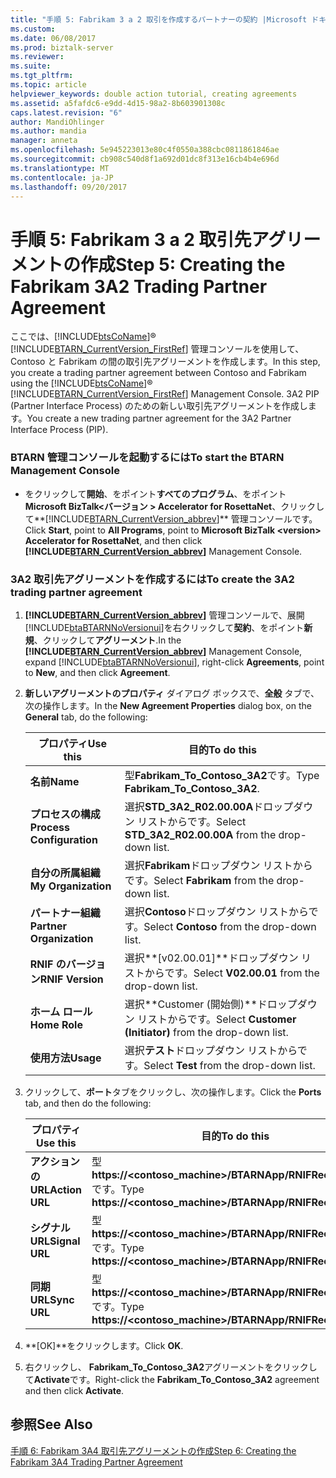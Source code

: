 ```yaml
---
title: "手順 5: Fabrikam 3 a 2 取引を作成するパートナーの契約 |Microsoft ドキュメント"
ms.custom: 
ms.date: 06/08/2017
ms.prod: biztalk-server
ms.reviewer: 
ms.suite: 
ms.tgt_pltfrm: 
ms.topic: article
helpviewer_keywords: double action tutorial, creating agreements
ms.assetid: a5fafdc6-e9dd-4d15-98a2-8b603901308c
caps.latest.revision: "6"
author: MandiOhlinger
ms.author: mandia
manager: anneta
ms.openlocfilehash: 5e945223013e80c4f0550a388cbc0811861846ae
ms.sourcegitcommit: cb908c540d8f1a692d01dc8f313e16cb4b4e696d
ms.translationtype: MT
ms.contentlocale: ja-JP
ms.lasthandoff: 09/20/2017
---
```

# <a name="step-5-creating-the-fabrikam-3a2-trading-partner-agreement"></a><span data-ttu-id="2e06d-102">手順 5: Fabrikam 3 a 2 取引先アグリーメントの作成</span><span class="sxs-lookup"><span data-stu-id="2e06d-102">Step 5: Creating the Fabrikam 3A2 Trading Partner Agreement</span></span>
<span data-ttu-id="2e06d-103">ここでは、[!INCLUDE[btsCoName](../../includes/btsconame-md.md)]® [!INCLUDE[BTARN_CurrentVersion_FirstRef](../../includes/btarn-currentversion-firstref-md.md)] 管理コンソールを使用して、Contoso と Fabrikam の間の取引先アグリーメントを作成します。</span><span class="sxs-lookup"><span data-stu-id="2e06d-103">In this step, you create a trading partner agreement between Contoso and Fabrikam using the [!INCLUDE[btsCoName](../../includes/btsconame-md.md)]® [!INCLUDE[BTARN_CurrentVersion_FirstRef](../../includes/btarn-currentversion-firstref-md.md)] Management Console.</span></span> <span data-ttu-id="2e06d-104">3A2 PIP (Partner Interface Process) のための新しい取引先アグリーメントを作成します。</span><span class="sxs-lookup"><span data-stu-id="2e06d-104">You create a new trading partner agreement for the 3A2 Partner Interface Process (PIP).</span></span>  
  
### <a name="to-start-the-btarn-management-console"></a><span data-ttu-id="2e06d-105">BTARN 管理コンソールを起動するには</span><span class="sxs-lookup"><span data-stu-id="2e06d-105">To start the BTARN Management Console</span></span>  
  
-   <span data-ttu-id="2e06d-106">をクリックして**開始**、をポイント**すべてのプログラム**、をポイント**Microsoft BizTalk\<バージョン > Accelerator for RosettaNet**、クリックして**[!INCLUDE[BTARN_CurrentVersion_abbrev](../../includes/btarn-currentversion-abbrev-md.md)]** 管理コンソールです。</span><span class="sxs-lookup"><span data-stu-id="2e06d-106">Click **Start**, point to **All Programs**, point to **Microsoft BizTalk \<version> Accelerator for RosettaNet**, and then click **[!INCLUDE[BTARN_CurrentVersion_abbrev](../../includes/btarn-currentversion-abbrev-md.md)]** Management Console.</span></span>  
  
### <a name="to-create-the-3a2-trading-partner-agreement"></a><span data-ttu-id="2e06d-107">3A2 取引先アグリーメントを作成するには</span><span class="sxs-lookup"><span data-stu-id="2e06d-107">To create the 3A2 trading partner agreement</span></span>  
  
1.  <span data-ttu-id="2e06d-108"> **[!INCLUDE[BTARN_CurrentVersion_abbrev](../../includes/btarn-currentversion-abbrev-md.md)]** 管理コンソールで、展開[!INCLUDE[btaBTARNNoVersionui](../../includes/btabtarnnoversionui-md.md)]を右クリックして**契約**、をポイント**新規**、クリックして**アグリーメント**.</span><span class="sxs-lookup"><span data-stu-id="2e06d-108">In the **[!INCLUDE[BTARN_CurrentVersion_abbrev](../../includes/btarn-currentversion-abbrev-md.md)]** Management Console, expand [!INCLUDE[btaBTARNNoVersionui](../../includes/btabtarnnoversionui-md.md)], right-click **Agreements**, point to **New**, and then click **Agreement**.</span></span>  
  
2.  <span data-ttu-id="2e06d-109">**新しいアグリーメントのプロパティ** ダイアログ ボックスで、**全般** タブで、次の操作します。</span><span class="sxs-lookup"><span data-stu-id="2e06d-109">In the **New Agreement Properties** dialog box, on the **General** tab, do the following:</span></span>  
  
    |<span data-ttu-id="2e06d-110">プロパティ</span><span class="sxs-lookup"><span data-stu-id="2e06d-110">Use this</span></span>|<span data-ttu-id="2e06d-111">目的</span><span class="sxs-lookup"><span data-stu-id="2e06d-111">To do this</span></span>|  
    |--------------|----------------|  
    |<span data-ttu-id="2e06d-112">**名前**</span><span class="sxs-lookup"><span data-stu-id="2e06d-112">**Name**</span></span>|<span data-ttu-id="2e06d-113">型**Fabrikam_To_Contoso_3A2**です。</span><span class="sxs-lookup"><span data-stu-id="2e06d-113">Type **Fabrikam_To_Contoso_3A2**.</span></span>|  
    |<span data-ttu-id="2e06d-114">**プロセスの構成**</span><span class="sxs-lookup"><span data-stu-id="2e06d-114">**Process Configuration**</span></span>|<span data-ttu-id="2e06d-115">選択**STD_3A2_R02.00.00A**ドロップダウン リストからです。</span><span class="sxs-lookup"><span data-stu-id="2e06d-115">Select **STD_3A2_R02.00.00A** from the drop-down list.</span></span>|  
    |<span data-ttu-id="2e06d-116">**自分の所属組織**</span><span class="sxs-lookup"><span data-stu-id="2e06d-116">**My Organization**</span></span>|<span data-ttu-id="2e06d-117">選択**Fabrikam**ドロップダウン リストからです。</span><span class="sxs-lookup"><span data-stu-id="2e06d-117">Select **Fabrikam** from the drop-down list.</span></span>|  
    |<span data-ttu-id="2e06d-118">**パートナー組織**</span><span class="sxs-lookup"><span data-stu-id="2e06d-118">**Partner Organization**</span></span>|<span data-ttu-id="2e06d-119">選択**Contoso**ドロップダウン リストからです。</span><span class="sxs-lookup"><span data-stu-id="2e06d-119">Select **Contoso** from the drop-down list.</span></span>|  
    |<span data-ttu-id="2e06d-120">**RNIF のバージョン**</span><span class="sxs-lookup"><span data-stu-id="2e06d-120">**RNIF Version**</span></span>|<span data-ttu-id="2e06d-121">選択**[v02.00.01]**ドロップダウン リストからです。</span><span class="sxs-lookup"><span data-stu-id="2e06d-121">Select **V02.00.01** from the drop-down list.</span></span>|  
    |<span data-ttu-id="2e06d-122">**ホーム ロール**</span><span class="sxs-lookup"><span data-stu-id="2e06d-122">**Home Role**</span></span>|<span data-ttu-id="2e06d-123">選択**Customer (開始側)**ドロップダウン リストからです。</span><span class="sxs-lookup"><span data-stu-id="2e06d-123">Select **Customer (Initiator)** from the drop-down list.</span></span>|  
    |<span data-ttu-id="2e06d-124">**使用方法**</span><span class="sxs-lookup"><span data-stu-id="2e06d-124">**Usage**</span></span>|<span data-ttu-id="2e06d-125">選択**テスト**ドロップダウン リストからです。</span><span class="sxs-lookup"><span data-stu-id="2e06d-125">Select **Test** from the drop-down list.</span></span>|  
  
3.  <span data-ttu-id="2e06d-126">クリックして、**ポート**タブをクリックし、次の操作します。</span><span class="sxs-lookup"><span data-stu-id="2e06d-126">Click the **Ports** tab, and then do the following:</span></span>  
  
    |<span data-ttu-id="2e06d-127">プロパティ</span><span class="sxs-lookup"><span data-stu-id="2e06d-127">Use this</span></span>|<span data-ttu-id="2e06d-128">目的</span><span class="sxs-lookup"><span data-stu-id="2e06d-128">To do this</span></span>|  
    |--------------|----------------|  
    |<span data-ttu-id="2e06d-129">**アクションの URL**</span><span class="sxs-lookup"><span data-stu-id="2e06d-129">**Action URL**</span></span>|<span data-ttu-id="2e06d-130">型**https://<contoso_machine>/BTARNApp/RNIFReceive.aspx**です。</span><span class="sxs-lookup"><span data-stu-id="2e06d-130">Type **https://<contoso_machine>/BTARNApp/RNIFReceive.aspx**.</span></span>|  
    |<span data-ttu-id="2e06d-131">**シグナル URL**</span><span class="sxs-lookup"><span data-stu-id="2e06d-131">**Signal URL**</span></span>|<span data-ttu-id="2e06d-132">型**https://<contoso_machine>/BTARNApp/RNIFReceive.aspx**です。</span><span class="sxs-lookup"><span data-stu-id="2e06d-132">Type **https://<contoso_machine>/BTARNApp/RNIFReceive.aspx**.</span></span>|  
    |<span data-ttu-id="2e06d-133">**同期 URL**</span><span class="sxs-lookup"><span data-stu-id="2e06d-133">**Sync URL**</span></span>|<span data-ttu-id="2e06d-134">型**https://<contoso_machine>/BTARNApp/RNIFReceive.aspx**です。</span><span class="sxs-lookup"><span data-stu-id="2e06d-134">Type **https://<contoso_machine>/BTARNApp/RNIFReceive.aspx**.</span></span>|  
  
4.  <span data-ttu-id="2e06d-135">**[OK]**をクリックします。</span><span class="sxs-lookup"><span data-stu-id="2e06d-135">Click **OK**.</span></span>  
  
5.  <span data-ttu-id="2e06d-136">右クリックし、 **Fabrikam_To_Contoso_3A2**アグリーメントをクリックして**Activate**です。</span><span class="sxs-lookup"><span data-stu-id="2e06d-136">Right-click the **Fabrikam_To_Contoso_3A2** agreement and then click **Activate**.</span></span>  
  
## <a name="see-also"></a><span data-ttu-id="2e06d-137">参照</span><span class="sxs-lookup"><span data-stu-id="2e06d-137">See Also</span></span>  
 [<span data-ttu-id="2e06d-138">手順 6: Fabrikam 3A4 取引先アグリーメントの作成</span><span class="sxs-lookup"><span data-stu-id="2e06d-138">Step 6: Creating the Fabrikam 3A4 Trading Partner Agreement</span></span>](../../adapters-and-accelerators/accelerator-rosettanet/step-6-creating-the-fabrikam-3a4-trading-partner-agreement.md)